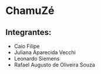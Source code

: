 # ChamuZé
## Integrantes: 
- Caio Filipe
- Juliana Aparecida Vecchi
- Leonardo Siemens
- Rafael Augusto de Oliveira Souza
